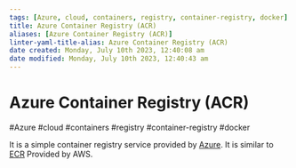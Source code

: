 ```yaml
---
tags: [Azure, cloud, containers, registry, container-registry, docker]
title: Azure Container Registry (ACR)
aliases: [Azure Container Registry (ACR)]
linter-yaml-title-alias: Azure Container Registry (ACR)
date created: Monday, July 10th 2023, 12:40:08 am
date modified: Monday, July 10th 2023, 12:40:43 am
---
```

# Azure Container Registry (ACR)
#Azure #cloud #containers #registry #container-registry #docker 

It is a simple container registry service provided by [Azure](Cloud%20Computing/Azure/Azure.md). It is similar to [ECR](ECR) Provided by AWS.